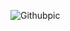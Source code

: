 ![Githubpic](https://github.com/Ayakcm/CsRealmFinal/assets/155644226/bfd6a38f-b764-4ca1-a47e-2bba6ef0e6be) 
